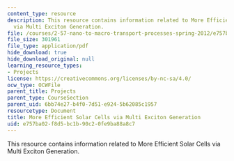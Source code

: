 ```yaml
---
content_type: resource
description: This resource contains information related to More Efficient Solar Cells
  via Multi Exciton Generation.
file: /courses/2-57-nano-to-macro-transport-processes-spring-2012/e757ba02f8d5bc1b90c20fe9ba88a8c7_MIT2_57S12_Mul_Ex_Gn_Pr.pdf
file_size: 301961
file_type: application/pdf
hide_download: true
hide_download_original: null
learning_resource_types:
- Projects
license: https://creativecommons.org/licenses/by-nc-sa/4.0/
ocw_type: OCWFile
parent_title: Projects
parent_type: CourseSection
parent_uid: 6bb74e27-b4f0-7d51-e924-5b62085c1957
resourcetype: Document
title: More Efficient Solar Cells via Multi Exciton Generation
uid: e757ba02-f8d5-bc1b-90c2-0fe9ba88a8c7
---
```

This resource contains information related to More Efficient Solar Cells via Multi Exciton Generation.